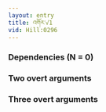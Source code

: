 ```yaml
---
layout: entry
title: འགོར་√1
vid: Hill:0296
---
```

### Dependencies (N = 0)


### Two overt arguments


### Three overt arguments
